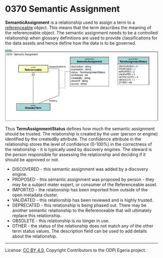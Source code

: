 <!-- SPDX-License-Identifier: CC-BY-4.0 -->
<!-- Copyright Contributors to the ODPi Egeria project. -->

# 0370 Semantic Assignment

**SemanticAssignment** is a relationship used to assign a term
to a [referenceable](0010-Base-Model.md) object.
This means that the term describes the meaning of the 
referenceable object.  The semantic assignment needs to be a controlled relationship when glossary definitions are used to provide classifications for the data assets and hence define how the data is to be governed. 

![UML](0370-Semantic-Assignment.png)

Thus **TermAssignmentStatus** defines how much the semantic assignment should be trusted.  The relationship is created by the user (person or engine) identified by the createdBy attribute.  The confidence attribute in the relationship stores the level of confidence (0-100%) in the correctness of the relationship - it is typically used by discovery engines.   The steward is the person responsible for assessing the relationship and deciding if it should be approved or not.

* DISCOVERED - this semantic assignment was added by a discovery engine.
* PROPOSED - this semantic assignment was proposed by person - they may be a subject mater expert, or consumer of the Referenceable asset.
* IMPORTED - the relationship has been imported from outside of the open metadata cluster.
* VALIDATED - this relationship has been reviewed and is highly trusted.
* DEPRECATED - this relationship is being phased out.  There may be another semantic relationship to the Referenceable that will ultimately replace this relationship.
* OBSOLETE - this relationship is no longer in use.
* OTHER - the status of the relationship does not match any of the other term status values.  The description field can be used to add details about the relationship.



----
License: [CC BY 4.0](https://creativecommons.org/licenses/by/4.0/),
Copyright Contributors to the ODPi Egeria project.